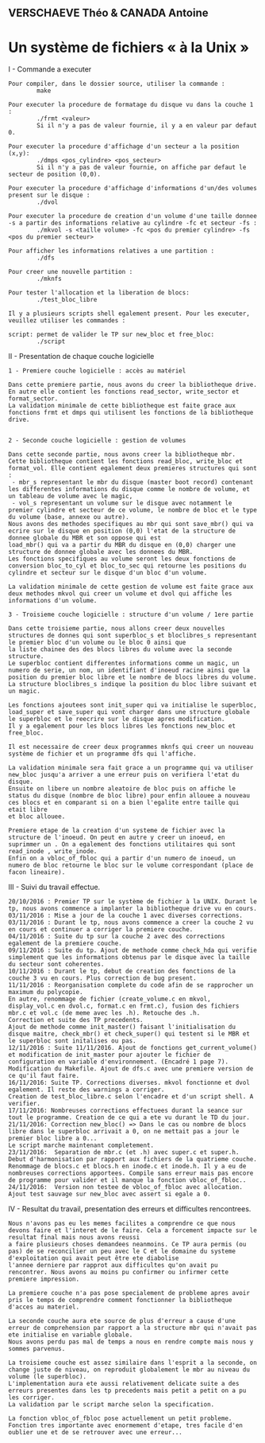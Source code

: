 ## VERSCHAEVE Théo & CANADA Antoine

#   Un système de fichiers « à la Unix »

I   - Commande a executer 

	Pour compiler, dans le dossier source, utiliser la commande :
			make
	
	Pour executer la procedure de formatage du disque vu dans la couche 1 : 
			./frmt <valeur> 
			Si il n'y a pas de valeur fournie, il y a en valeur par defaut 0.
			
	Pour executer la procedure d'affichage d'un secteur a la position (x,y):
			./dmps <pos_cylindre> <pos_secteur>
			Si il n'y a pas de valeur fournie, on affiche par defaut le secteur de position (0,0).
	
	Pour executer la procedure d'affichage d'informations d'un/des volumes present sur le disque :
			./dvol
			
	Pour executer la procedure de creation d'un volume d'une taille donnee -s a partir des informations relative au cylindre -fc et secteur -fs :
			./mkvol -s <taille volume> -fc <pos du premier cylindre> -fs <pos du premier secteur>
			
	Pour afficher les informations relatives a une partition :
			./dfs 
			
	Pour creer une nouvelle partition :
			./mknfs

	Pour tester l'allocation et la liberation de blocs:
			./test_bloc_libre
			
	Il y a plusieurs scripts shell egalement present. Pour les executer, veuillez utiliser les commandes :
	
	script: permet de valider le TP sur new_bloc et free_bloc:  
			./script
	
II  - Presentation de chaque couche logicielle

	1 - Premiere couche logicielle : accès au matériel

	Dans cette premiere partie, nous avons du creer la bibliotheque drive.
	En autre elle contient les fonctions read_sector, write_sector et format_sector. 
	La validation minimale de cette bibliotheque est faite grace aux fonctions frmt et dmps qui utilisent les fonctions de la bibliotheque drive. 


	2 - Seconde couche logicielle : gestion de volumes

	Dans cette seconde partie, nous avons creer la bibliotheque mbr. 
	Cette bibliotheque contient les fonctions read_bloc, write_bloc et format_vol. Elle contient egalement deux premieres structures qui sont :
	 - mbr_s representant le mbr du disque (master boot record) contenant les differentes informations du disque comme le nombre de volume, et un tableau de volume avec le magic,
	 - vol_s representant un volume sur le disque avec notamment le premier cylindre et secteur de ce volume, le nombre de bloc et le type du volume (base, annexe ou autre).
	Nous avons des methodes specifiques au mbr qui sont save_mbr() qui va ecrire sur le disque en position (0,0) l'etat de la structure de donnee globale du MBR et son oppose qui est
	load_mbr() qui va a partir du MBR du disque en (0,0) charger une structure de donnee globale avec les donnees du MBR. 
	Les fonctions specifiques au volume seront les deux fonctions de conversion bloc_to_cyl et bloc_to_sec qui retourne les positions du cylindre et secteur sur le disque d'un bloc d'un volume.

	La validation minimale de cette gestion de volume est faite grace aux deux methodes mkvol qui creer un volume et dvol qui affiche les informations d'un volume. 

	3 - Troisieme couche logicielle : structure d'un volume / 1ere partie

	Dans cette troisieme partie, nous allons creer deux nouvelles structures de donnes qui sont superbloc_s et bloclibres_s representant le premier bloc d'un volume ou le bloc 0 ainsi que 
	la liste chainee des des blocs libres du volume avec la seconde structure. 
	Le superbloc contient differentes informations comme un magic, un numero de serie, un nom, un identifiant d'inoeud racine ainsi que la position du premier bloc libre et le nombre de blocs libres du volume.
	La structure bloclibres_s indique la position du bloc libre suivant et un magic. 

	Les fonctions ajoutees sont init_super qui va initialise le superbloc, load_super et save_super qui vont charger dans une structure globale le superbloc et le reecrire sur le disque apres modification.
	Il y a egalement pour les blocs libres les fonctions new_bloc et free_bloc. 

	Il est necessaire de creer deux programmes mknfs qui creer un nouveau système de fichier et un programme dfs qui l'affiche. 

	La validation minimale sera fait grace a un programme qui va utiliser new_bloc jusqu'a arriver a une erreur puis on verifiera l'etat du disque. 
	Ensuite on libere un nombre aleatoire de bloc puis on affiche le status du disque (nombre de bloc libre) pour enfin allouee a nouveau ces blocs et en comparant si on a bien l'egalite entre taille qui etait libre
	et bloc allouee. 
	
	Premiere etape de la creation d'un systeme de fichier avec la structure de l'inoeud. On peut en autre y creer un inoeud, en suprimmer un . On a egalement des fonctions utilitaires qui sont read_inode , write_inode.
	Enfin on a vbloc_of_fbloc qui a partir d'un numero de inoeud, un numero de bloc retourne le bloc sur le volume correspondant (place de facon lineaire). 
	
III - Suivi du travail effectue. 
	
	20/10/2016 : Premier TP sur le système de fichier à la UNIX. Durant le tp, nous avons commence a implanter la bibliotheque drive vu en cours. 
	03/11/2016 : Mise a jour de la couche 1 avec diverses corrections. 
	03/11/2016 : Durant le tp, nous avons commence a creer la couche 2 vu en cours et continuer a corriger la premiere couche.
	04/11/2016 : Suite du tp sur la couche 2 avec des corrections egalement de la premiere couche.
	09/11/2016 : Suite du tp. Ajout de methode comme check_hda qui verifie simplement que les informations obtenus par le disque avec la taille du secteur sont coherentes. 
	10/11/2016 : Durant le tp, debut de creation des fonctions de la couche 3 vu en cours. Plus correction de bug present.	
	11/11/2016 : Reorganisation complete du code afin de se rapprocher un maximum du polycopie. 
	En autre, renommage de fichier (create_volume.c en mkvol, display_vol.c en dvol.c, format.c en frmt.c), fusion des fichiers mbr.c et vol.c (de meme avec les .h). Retouche des .h.
	Correction et suite des TP precedents. 
	Ajout de methode comme init_master() faisant l'initialisation du disque maitre, check_mbr() et check_super() qui testent si le MBR et le superbloc sont initalises ou pas. 
	12/11/2016 : Suite 11/11/2016. Ajout de fonctions get_current_volume() et modification de init_master pour ajouter le fichier de configuration en variable d'environnement. (Encadré 1 page 7).
	Modification du Makefile. Ajout de dfs.c avec une premiere version de ce qu'il faut faire.
	16/11/2016: Suite TP. Corrections diverses. mkvol fonctionne et dvol egalement. Il reste des warnings a corriger. 
	Creation de test_bloc_libre.c selon l'encadre et d'un script shell. A verifier. 
	17/11/2016: Nombreuses corrections effectuees durant la seance sur tout le programme. Creation de ce qui a ete vu durant le TD du jour.
	21/11/2016: Correction new_bloc() => Dans le cas ou nombre de blocs libre dans le superbloc arrivait a 0, on ne mettait pas a jour le premier bloc libre a 0...
	Le script marche maintenant completement. 
	23/11/2016:  Separation de mbr.c (et .h) avec super.c et super.h. Debut d'harmonisation par rapport aux fichiers de la quatrieme couche.
	Renommage de blocs.c et blocs.h en inode.c et inode.h. Il y a eu de nombreuses corrections apportees. Compile sans erreur mais pas encore de programme pour valider et il manque la fonction vbloc_of_fbloc.. 
	24/11/2016:  Version non testee de vbloc_of_fbloc avec allocation. Ajout test sauvage sur new_bloc avec assert si egale a 0. 
	
IV - Resultat du travail, presentation des erreurs et difficultes rencontrees. 

	Nous n'avons pas eu les memes facilites a comprendre ce que nous devons faire et l'interet de le faire. Cela a forcement impacte sur le resultat final mais nous avons reussi 
	a faire plusieurs choses demandees neanmoins. Ce TP aura permis (ou pas) de se reconcilier un peu avec le C et le domaine du systeme d'exploitation qui avait peut être ete diabolise
	l'annee derniere par rapprot aux difficultes qu'on avait pu rencontrer. Nous avons au moins pu confirmer ou infirmer cette premiere impression.
	
	La premiere couche n'a pas pose specialement de probleme apres avoir pris le temps de comprendre comment fonctionner la bibliotheque d'acces au materiel.
	
	La seconde couche aura ete source de plus d'erreur a cause d'une erreur de comprehension par rapport a la structure mbr qui n'avait pas ete initialise en variable globale. 
	Nous avons perdu pas mal de temps a nous en rendre compte mais nous y sommes parvenus.
	
	La troisieme couche est assez similaire dans l'esprit a la seconde, on change juste de niveau, on reproduit globalement le mbr au niveau du volume (le superbloc).
	L'implementation aura ete aussi relativement delicate suite a des erreurs presentes dans les tp precedents mais petit a petit on a pu les corriger. 
	La validation par le script marche selon la specification.
	
	La fonction vbloc_of_fbloc pose actuellement un petit probleme. 
	Fonction tres importante avec enormement d'etape, tres facile d'en oublier une et de se retrouver avec une erreur...  
	
	
